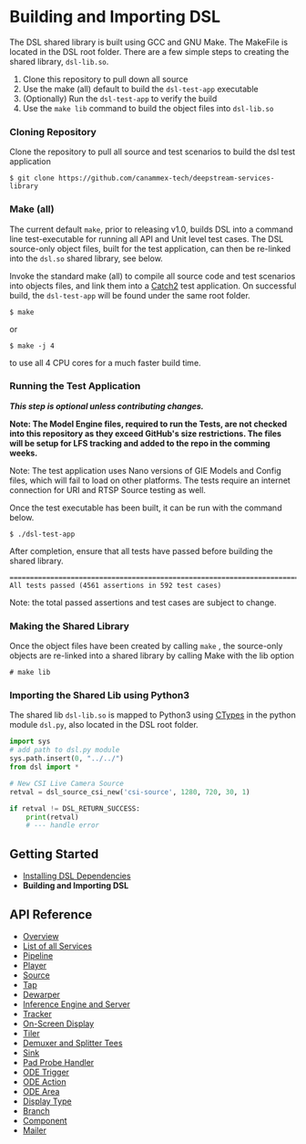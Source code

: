 # Building and Importing DSL

The DSL shared library is built using GCC and GNU Make. The MakeFile is located in the DSL root folder.
There are a few simple steps to creating the shared library, `dsl-lib.so`.

1. Clone this repository to pull down all source
2. Use the make (all) default to build the `dsl-test-app` executable
3. (Optionally) Run the `dsl-test-app` to verify the build
4. Use the `make lib` command to build the object files into `dsl-lib.so`

### Cloning Repository
Clone the repository to pull all source and test scenarios to build the dsl test application
```
$ git clone https://github.com/canammex-tech/deepstream-services-library
```

### Make (all)
The current default `make`, prior to releasing v1.0, builds DSL into a command line test-executable for running all API and Unit level test cases. The DSL source-only object files, built for the test application, can then be re-linked into the `dsl.so` shared library, see below.

Invoke the standard make (all) to  compile all source code and test scenarios into objects files, and link them into a [Catch2](https://github.com/catchorg/Catch2) test application. On successful build, the `dsl-test-app` will be found under the same root folder.

```
$ make
```
or
```
$ make -j 4
```
to use all 4 CPU cores for a much faster build time.

### Running the Test Application
***This step is optional unless contributing changes.***

**Note: The Model Engine files, required to run the Tests, are not checked into this repository as they exceed GitHub's size restrictions.  The files will be setup for LFS tracking and added to the repo in the comming weeks.** 

Note: The test application uses Nano versions of GIE Models and Config files, which will fail to load on other platforms. The tests require an internet connection for URI and RTSP Source testing as well. 

Once the test executable has been built, it can be run with the command below.

```
$ ./dsl-test-app
```

After completion, ensure that all tests have passed before building the shared library.
```
===============================================================================
All tests passed (4561 assertions in 592 test cases)
```

Note: the total passed assertions and test cases are subject to change.

### Making the Shared Library
Once the object files have been created by calling `make` , the source-only objects are re-linked into a shared library by calling Make with the lib option

```
# make lib
```

### Importing the Shared Lib using Python3
The shared lib `dsl-lib.so` is mapped to Python3 using [CTypes](https://docs.python.org/3/library/ctypes.html) in the python module `dsl.py`, also located in the DSL root folder.

```python
import sys
# add path to dsl.py module
sys.path.insert(0, "../../")
from dsl import *

# New CSI Live Camera Source
retval = dsl_source_csi_new('csi-source', 1280, 720, 30, 1)

if retval != DSL_RETURN_SUCCESS:
    print(retval)
    # --- handle error
```

## Getting Started
* [Installing DSL Dependencies](/docs/building-dsl.md)
* **Building and Importing DSL**

## API Reference
* [Overview](/docs/overview.md)
* [List of all Services](/docs/api-reference-list.md)
* [Pipeline](/docs/api-pipeline.md)
* [Player](/docs/api-player.md)
* [Source](/docs/api-source.md)
* [Tap](/docs/api-tap.md)
* [Dewarper](/docs/api-dewarper.md)
* [Inference Engine and Server](/docs/api-infer.md)
* [Tracker](/docs/api-tracker.md)
* [On-Screen Display](/docs/api-osd.md)
* [Tiler](/docs/api-tiler.md)
* [Demuxer and Splitter Tees](/docs/api-tee)
* [Sink](/docs/api-sink.md)
* [Pad Probe Handler](/docs/api-pph.md)
* [ODE Trigger](/docs/api-ode-trigger.md)
* [ODE Action ](/docs/api-ode-action.md)
* [ODE Area](/docs/api-ode-area.md)
* [Display Type](/docs/api-display-type.md)
* [Branch](/docs/api-branch.md)
* [Component](/docs/api-component.md)
* [Mailer](/docs/api-mailer.md)
